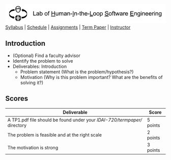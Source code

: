 [<img width=900 src="../img/title.png?raw=yes">](../README.md)   
[Syllabus](../README.md) |
[Schedule](../schedule.md) |
[Assignments](../assignments/README.md) |
[Term Paper](README.md) |
[Instructor](http://zhe-yu.github.io) 

## Introduction

 - (Optional) Find a faculty advisor 
 - Identify the problem to solve
 - Deliverables: Introduction
    + Problem statement (What is the problem/hypothesis?)
    + Motivation (Why is this problem important? What are the benefits of solving it?)

## Scores
 | Deliverable | Score |
 |------------|--------|
 | A TP1.pdf file should be found under your _IDAI-720/termpaper/_ directory | 5 points|
 | The problem is feasible and at the right scale | 2 points |
 | The motivation is strong | 3 points |
